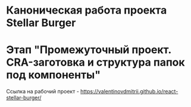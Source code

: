 # Каноническая работа проекта Stellar Burger 
# Этап "Промежуточный проект. CRA-заготовка и структура папок под компоненты"
Ссылка на рабочий проект - https://valentinovdmitrii.github.io/react-stellar-burger/
